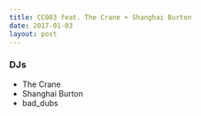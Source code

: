 ```yaml
---
title: CC003 feat. The Crane + Shanghai Burton
date: 2017-01-03
layout: post
---
```


### DJs
- The Crane
- Shanghai Burton
- bad_dubs
